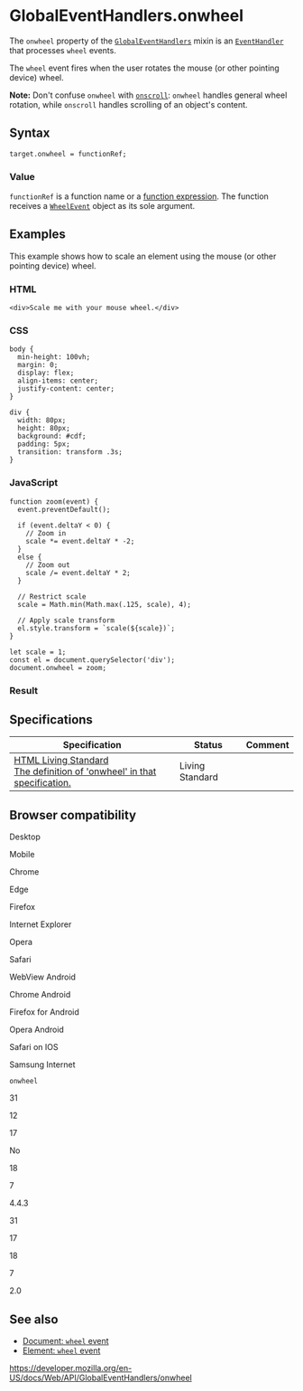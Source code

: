 GlobalEventHandlers.onwheel
===========================

The `onwheel` property of the [`GlobalEventHandlers`](../globaleventhandlers) mixin is an [`EventHandler`](https://developer.mozilla.org/en-US/docs/Web/Events/Event_handlers) that processes `wheel` events.

The `wheel` event fires when the user rotates the mouse (or other pointing device) wheel.

**Note:** Don't confuse `onwheel` with [`onscroll`](onscroll): `onwheel` handles general wheel rotation, while `onscroll` handles scrolling of an object's content.

Syntax
------

    target.onwheel = functionRef;

### Value

`functionRef` is a function name or a [function expression](https://developer.mozilla.org/en-US/docs/Web/JavaScript/Reference/Operators/function). The function receives a [`WheelEvent`](../wheelevent) object as its sole argument.

Examples
--------

This example shows how to scale an element using the mouse (or other pointing device) wheel.

### HTML

    <div>Scale me with your mouse wheel.</div>

### CSS

    body {
      min-height: 100vh;
      margin: 0;
      display: flex;
      align-items: center;
      justify-content: center;
    }

    div {
      width: 80px;
      height: 80px;
      background: #cdf;
      padding: 5px;
      transition: transform .3s;
    }

### JavaScript

    function zoom(event) {
      event.preventDefault();

      if (event.deltaY < 0) {
        // Zoom in
        scale *= event.deltaY * -2;
      }
      else {
        // Zoom out
        scale /= event.deltaY * 2;
      }

      // Restrict scale
      scale = Math.min(Math.max(.125, scale), 4);

      // Apply scale transform
      el.style.transform = `scale(${scale})`;
    }

    let scale = 1;
    const el = document.querySelector('div');
    document.onwheel = zoom;

### Result

Specifications
--------------

<table><thead><tr class="header"><th>Specification</th><th>Status</th><th>Comment</th></tr></thead><tbody><tr class="odd"><td><a href="https://html.spec.whatwg.org/multipage/webappapis.html#handler-onwheel">HTML Living Standard<br />
<span class="small">The definition of 'onwheel' in that specification.</span></a></td><td><span class="spec-living">Living Standard</span></td><td></td></tr></tbody></table>

Browser compatibility
---------------------

Desktop

Mobile

Chrome

Edge

Firefox

Internet Explorer

Opera

Safari

WebView Android

Chrome Android

Firefox for Android

Opera Android

Safari on IOS

Samsung Internet

`onwheel`

31

12

17

No

18

7

4.4.3

31

17

18

7

2.0

See also
--------

-   [Document: `wheel` event](../document/wheel_event)
-   [Element: `wheel` event](../element/wheel_event)

<a href="https://developer.mozilla.org/en-US/docs/Web/API/GlobalEventHandlers/onwheel" class="_attribution-link">https://developer.mozilla.org/en-US/docs/Web/API/GlobalEventHandlers/onwheel</a>
